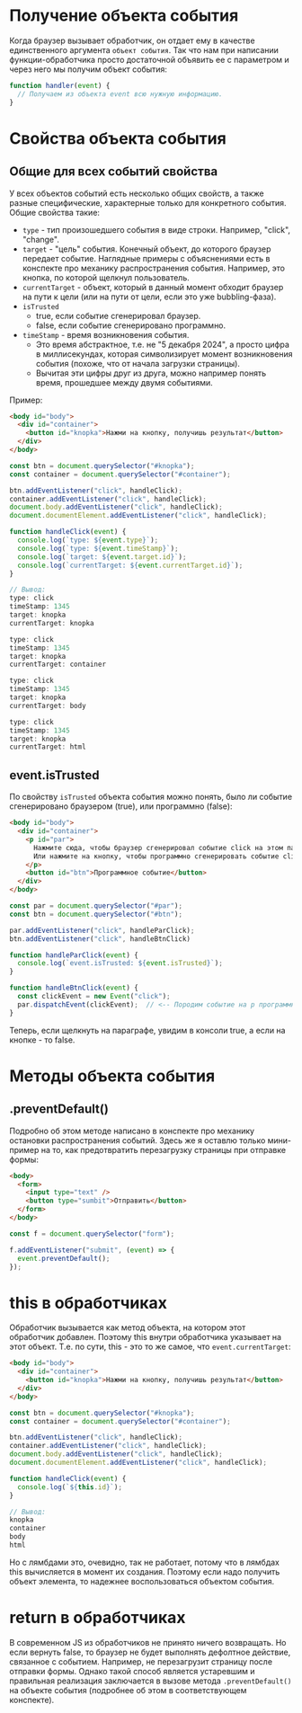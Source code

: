 # Получение объекта события

Когда браузер вызывает обработчик, он отдает ему в качестве единственного аргумента `объект события`. Так что нам при написании функции-обработчика просто достаточной объявить ее с параметром и через него мы получим объект события:

```javascript
function handler(event) {
  // Получаем из объекта event всю нужную информацию.
}
```

# Свойства объекта события

## Общие для всех событий свойства

У всех объектов событий есть несколько общих свойств, а также разные специфические, характерные только для конкретного события. Общие свойства такие:

* `type` - тип произошедшего события в виде строки. Например, "click", "change".
* `target` - "цель" события. Конечный объект, до которого браузер передает событие. Наглядные примеры с объяснениями есть в конспекте про механику распространения события. Например, это кнопка, по которой щелкнул пользователь.
* `currentTarget` - объект, который в данный момент обходит браузер на пути к цели (или на пути от цели, если это уже bubbling-фаза).
* `isTrusted`
  * true, если событие сгенерировал браузер.
  * false, если событие сгенерировано программно.
* `timeStamp` - время возникновения события.
  * Это время абстрактное, т.е. не "5 декабря 2024", а просто цифра в миллисекундах, которая символизирует момент возникновения события (похоже, что от начала загрузки страницы).
  * Вычитая эти цифры друг из друга, можно например понять время, прошедшее между двумя событиями.

Пример:

```html
<body id="body">
  <div id="container">
    <button id="knopka">Нажми на кнопку, получишь результат</button>
  </div>
</body>
```

```javascript
const btn = document.querySelector("#knopka");
const container = document.querySelector("#container");

btn.addEventListener("click", handleClick);
container.addEventListener("click", handleClick);
document.body.addEventListener("click", handleClick);
document.documentElement.addEventListener("click", handleClick);

function handleClick(event) {
  console.log(`type: ${event.type}`);
  console.log(`type: ${event.timeStamp}`);
  console.log(`target: ${event.target.id}`);
  console.log(`currentTarget: ${event.currentTarget.id}`);
}
```

```javascript
// Вывод:
type: click
timeStamp: 1345
target: knopka
currentTarget: knopka

type: click
timeStamp: 1345
target: knopka
currentTarget: container

type: click
timeStamp: 1345
target: knopka
currentTarget: body

type: click
timeStamp: 1345
target: knopka
currentTarget: html
```

## event.isTrusted

По свойству `isTrusted` объекта события можно понять, было ли событие сгенерировано браузером (true), или программно (false):

```html
<body id="body">
  <div id="container">
    <p id="par">
      Нажмите сюда, чтобы браузер сгенерировал событие click на этом параграфе.
      Или нажмите на кнопку, чтобы программно сгенерировать событие click на параграфе.
    </p>
    <button id="btn">Программное событие</button>
  </div>
</body>
```

```javascript
const par = document.querySelector("#par");
const btn = document.querySelector("#btn");

par.addEventListener("click", handleParClick);
btn.addEventListener("click", handleBtnClick)

function handleParClick(event) {
  console.log(`event.isTrusted: ${event.isTrusted}`);
}

function handleBtnClick(event) {
  const clickEvent = new Event("click");
  par.dispatchEvent(clickEvent);  // <-- Породим событие на p программно
}
```

Теперь, если щелкнуть на параграфе, увидим в консоли true, а если на кнопке - то false.

# Методы объекта события

## .preventDefault()

Подробно об этом методе написано в конспекте про механику остановки распространения событий. Здесь же я оставлю только мини-пример на то, как предотвратить перезагрузку страницы при отправке формы:

```html
<body>
  <form>
    <input type="text" />
    <button type="sumbit">Отправить</button>
  </form>
</body>
```

```javascript
const f = document.querySelector("form");

f.addEventListener("submit", (event) => {
  event.preventDefault();
});
```

# this в обработчиках

Обработчик вызывается как метод объекта, на котором этот обработчик добавлен. Поэтому this внутри обработчика указывает на этот объект. Т.е. по сути, this - это то же самое, что `event.currentTarget`:

```html
<body id="body">
  <div id="container">
    <button id="knopka">Нажми на кнопку, получишь результат</button>
  </div>
</body>
```

```javascript
const btn = document.querySelector("#knopka");
const container = document.querySelector("#container");

btn.addEventListener("click", handleClick);
container.addEventListener("click", handleClick);
document.body.addEventListener("click", handleClick);
document.documentElement.addEventListener("click", handleClick);

function handleClick(event) {
  console.log(`${this.id}`);
}
```

```javascript
// Вывод:
knopka
container
body
html
```

Но с лямбдами это, очевидно, так не работает, потому что в лямбдах this вычисляется в момент их создания. Поэтому если надо получить объект элемента, то надежнее воспользоваться объектом события.

# return в обработчиках

В современном JS из обработчиков не принято ничего возвращать. Но если вернуть false, то браузер не будет выполнять дефолтное действие, связанное с событием. Например, не перезагрузит страницу после отправки формы. Однако такой способ является устаревшим и правильная реализация заключается в вызове метода `.preventDefault()` на объекте события (подробнее об этом в соответствующем конспекте).